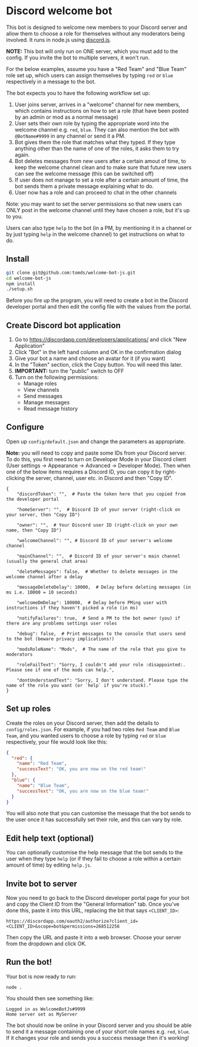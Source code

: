 # Discord welcome bot

This bot is designed to welcome new members to your Discord server and allow them to choose a role for themselves without any moderators being involved. It runs in node.js using [discord.js](https://github.com/discordjs/discord.js).

**NOTE:** This bot will only run on ONE server, which you must add to the config. If you invite the bot to multiple servers, it won't run.

For the below examples, assume you have a "Red Team" and "Blue Team" role set up, which users can assign themselves by typing `red` or `blue` respectively in a message to the bot.

The bot expects you to have the following workflow set up:

1. User joins server, arrives in a "welcome" channel for new members, which contains instructions on how to set a role (that have been posted by an admin or mod as a normal message)
2. User sets their own role by typing the appropriate word into the welcome channel e.g. `red`, `blue`. They can also mention the bot with `@BotName#9999` in any channel or send it a PM.
3. Bot gives them the role that matches what they typed. If they type anything other than the name of one of the roles, it asks them to try again.
4. Bot deletes messages from new users after a certain amout of time, to keep the welcome channel clean and to make sure that future new users can see the welcome message (this can be switched off)
5. If user does not manage to set a role after a certain amount of time, the bot sends them a private message explaining what to do.
6. User now has a role and can proceed to chat in the other channels

Note: you may want to set the server permissions so that new users can ONLY post in the welcome channel until they have chosen a role, but it's up to you.

Users can also type `help` to the bot (in a PM, by mentioning it in a channel or by just typing `help` in the welcome channel) to get instructions on what to do.

## Install

```bash
git clone git@github.com:tomds/welcome-bot-js.git
cd welcome-bot-js
npm install
./setup.sh
```

Before you fire up the program, you will need to create a bot in the Discord developer portal and then edit the config file with the values from the portal.

## Create Discord bot application

1. Go to https://discordapp.com/developers/applications/ and click "New Application"
2. Click "Bot" in the left hand column and OK in the confirmation dialog
3. Give your bot a name and choose an avatar for it (if you want)
4. In the "Token" section, click the Copy button. You will need this later.
5. **IMPORTANT:** turn the "public" switch to OFF
6. Turn on the following permissions:
   - Manage roles
   - View channels
   - Send messages
   - Manage messages
   - Read message history

## Configure

Open up `config/default.json` and change the parameters as appropriate.

**Note:** you will need to copy and paste some IDs from your Discord server. To do this, you first need to turn on Developer Mode in your Discord client (User settings -> Appearance -> Advanced -> Developer Mode). Then when one of the below items requires a Discord ID, you can copy it by right-clicking the server, channel, user etc. in Discord and then "Copy ID".

```
{
    "discordToken": "",  # Paste the token here that you copied from the developer portal

    "homeServer": "",  # Discord ID of your server (right-click on your server, then "Copy ID")

    "owner": "",  # Your Discord user ID (right-click on your own name, then "Copy ID")

    "welcomeChannel": "", # Discord ID of your server's welcome channel

    "mainChannel": "",  # Discord ID of your server's main channel (usually the general chat area)

    "deleteMessages": false,  # Whether to delete messages in the welcome channel after a delay

    "messageDeleteDelay": 10000,  # Delay before deleting messages (in ms i.e. 10000 = 10 seconds)

    "welcomeDmDelay": 180000,  # Delay before PMing user with instructions if they haven't picked a role (in ms)

    "notifyFailures": true,  # Send a PM to the bot owner (you) if there are any problems settings user roles

    "debug": false,  # Print messages to the console that users send to the bot (beware privacy implications!)

    "modsRoleName": "Mods",  # The name of the role that you give to moderators

    "roleFailText": "Sorry, I couldn't add your role :disappointed:. Please see if one of the mods can help.",

    "dontUnderstandText": "Sorry, I don't understand. Please type the name of the role you want (or `help` if you're stuck)."
}
```

## Set up roles

Create the roles on your Discord server, then add the details to `config/roles.json`. For example, if you had two roles `Red Team` and `Blue Team`, and you wanted users to choose a role by typing `red` or `blue` respectively, your file would look like this:

```json
{
  "red": {
    "name": "Red Team",
    "successText": "OK, you are now on the red team!"
  },
  "blue": {
    "name": "Blue Team",
    "successText": "OK, you are now on the blue team!"
  }
}
```

You will also note that you can customise the message that the bot sends to the user once it has successfully set their role, and this can vary by role.

## Edit help text (optional)

You can optionally customise the help message that the bot sends to the user when they type `help` (or if they fail to choose a role within a certain amount of time) by editing `help.js`.

## Invite bot to server

Now you need to go back to the Discord developer portal page for your bot and copy the Client ID from the "General Information" tab. Once you've done this, paste it into this URL, replacing the bit that says `<CLIENT_ID>`:

```
https://discordapp.com/oauth2/authorize?client_id=<CLIENT_ID>&scope=bot&permissions=268512256
```

Then copy the URL and paste it into a web browser. Choose your server from the dropdown and click OK.

## Run the bot!

Your bot is now ready to run:

```
node .
```

You should then see something like:

```
Logged in as WelcomeBotJs#9999
Home server set as MyServer
```

The bot should now be online in your Discord server and you should be able to send it a message containing one of your short role names e.g. `red`, `blue`. If it changes your role and sends you a success message then it's working!
